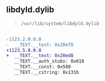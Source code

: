 ## libdyld.dylib

> `/usr/lib/system/libdyld.dylib`

```diff

-1123.2.0.0.0
-  __TEXT.__text: 0x20ef8
+1123.5.0.0.0
+  __TEXT.__text: 0x20ed8
   __TEXT.__auth_stubs: 0x610
   __TEXT.__const: 0x580
   __TEXT.__cstring: 0x131b

```
